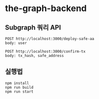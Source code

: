# the-graph-backend

## Subgraph 쿼리 API
```
POST http://localhost:3000/deploy-safe-aa
body: user

POST http://localhost:3000/confirm-tx
body: tx_hash, safe_address
```

## 실행법
```
npm install
npm run build
npm run start
```